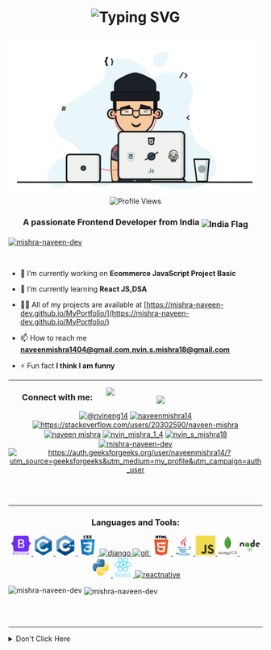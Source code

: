 
<h1 align='center'>
<img src="https://readme-typing-svg.demolab.com?font=Fira+Code&weight=600&size=22&pause=2000&color=3F00F7&random=false&width=535&lines=%E2%9C%A8+Hey%2C+I'm+Naveen.+You+are+Welcome!+%F0%9F%8C%9F" alt="Typing SVG" />
</h1>

<div align='center'>
  <img src="https://raw.githubusercontent.com/imakshath/imakshath/master/1%20IRGHmiGsa16stedQvIaZfw.gif" alt="https://mishra-naveen-dev.io" />
</div>
<div align='center'>
  <img src="https://komarev.com/ghpvc/?username=mishra-naveen-dev&style=flat-square&color=blue" alt="Profile Views" />
</div>

<h3 align='center'>
  A passionate Frontend Developer from India <img style="vertical-align: sub" src="https://static.vecteezy.com/system/resources/previews/011/571/519/original/circle-flag-of-india-free-png.png" alt="India Flag" width="25" />
</h3>



<p align="left center"> <a href="https://github.com/ryo-ma/github-profile-trophy"><img src="https://github-profile-trophy.vercel.app/?username=mishra-naveen-dev" alt="mishra-naveen-dev" /></a> </p>

<p align="left center"> <a href="https://twitter.com/" target="blank"><img src="https://img.shields.io/twitter/follow/?logo=twitter&style=for-the-badge" alt="" /></a> </p>

- 🔭 I’m currently working on **Ecommerce JavaScript Project Basic**

- 🌱 I’m currently learning **React JS,DSA**

- 👨‍💻 All of my projects are available at [https://mishra-naveen-dev.github.io/MyPortfolio/](https://mishra-naveen-dev.github.io/MyPortfolio/)

- 📫 How to reach me **naveenmishra1404@gmail.com,nvin.s.mishra18@gmail.com**

- ⚡ Fun fact **I think I am funny**

<!--### Blogs posts-->
<!-- BLOG-POST-LIST:START -->
<!-- BLOG-POST-LIST:END -->

---

<a href="https://leetcode.com/mishra-naveen-dev" target="_blank">
 <img align="right" src='https://leetcard.jacoblin.cool/mishra-naveen-dev?hide=ranking&border=0&radius=21' width='310"'>
</a>
<a href="https://auth.geeksforgeeks.org/user/naveenmishra14/profile" target="_blank">
 <img align="right" src='https://geeks-for-geeks-stats-api-napiyo.vercel.app/?userName=naveenmishra14' width='210"'>
</a>


<h3 align="center">Connect with me:</h3>
<p align="center">
<a href="https://dev.to/@nvineng14" target="blank"><img align="center" src="https://raw.githubusercontent.com/rahuldkjain/github-profile-readme-generator/master/src/images/icons/Social/devto.svg" alt="@nvineng14" height="30" width="40" /></a>
<a href="https://linkedin.com/in/naveenmishra14" target="blank"><img align="center" src="https://raw.githubusercontent.com/rahuldkjain/github-profile-readme-generator/master/src/images/icons/Social/linked-in-alt.svg" alt="naveenmishra14" height="30" width="40" /></a>
<a href="https://stackoverflow.com/users/https://stackoverflow.com/users/20302590/naveen-mishra" target="blank"><img align="center" src="https://raw.githubusercontent.com/rahuldkjain/github-profile-readme-generator/master/src/images/icons/Social/stack-overflow.svg" alt="https://stackoverflow.com/users/20302590/naveen-mishra" height="30" width="40" /></a>
<a href="https://fb.com/naveen mishra" target="blank"><img align="center" src="https://raw.githubusercontent.com/rahuldkjain/github-profile-readme-generator/master/src/images/icons/Social/facebook.svg" alt="naveen mishra" height="30" width="40" /></a>
<a href="https://instagram.com/nvin_mishra_1_4" target="blank"><img align="center" src="https://raw.githubusercontent.com/rahuldkjain/github-profile-readme-generator/master/src/images/icons/Social/instagram.svg" alt="nvin_mishra_1_4" height="30" width="40" /></a>
<a href="https://www.hackerrank.com/nvin_s_mishra18" target="blank"><img align="center" src="https://raw.githubusercontent.com/rahuldkjain/github-profile-readme-generator/master/src/images/icons/Social/hackerrank.svg" alt="nvin_s_mishra18" height="30" width="40" /></a>
<a href="https://www.leetcode.com/mishra-naveen-dev" target="blank"><img align="center" src="https://raw.githubusercontent.com/rahuldkjain/github-profile-readme-generator/master/src/images/icons/Social/leet-code.svg" alt="mishra-naveen-dev" height="30" width="40" /></a>
<a href="https://auth.geeksforgeeks.org/user/https://auth.geeksforgeeks.org/user/naveenmishra14/?utm_source=geeksforgeeks&utm_medium=my_profile&utm_campaign=auth_user" target="blank"><img align="center" src="https://raw.githubusercontent.com/rahuldkjain/github-profile-readme-generator/master/src/images/icons/Social/geeks-for-geeks.svg" alt="https://auth.geeksforgeeks.org/user/naveenmishra14/?utm_source=geeksforgeeks&utm_medium=my_profile&utm_campaign=auth_user" height="30" width="40" /></a>
</p>
<br>
<br>

----

<h3 align="center">Languages and Tools:</h3>
<p align="center"> <a href="https://getbootstrap.com" target="_blank" rel="noreferrer"> <img src="https://raw.githubusercontent.com/devicons/devicon/master/icons/bootstrap/bootstrap-plain-wordmark.svg" alt="bootstrap" width="40" height="40"/> </a> <a href="https://www.cprogramming.com/" target="_blank" rel="noreferrer"> <img src="https://raw.githubusercontent.com/devicons/devicon/master/icons/c/c-original.svg" alt="c" width="40" height="40"/> </a> <a href="https://www.w3schools.com/cpp/" target="_blank" rel="noreferrer"> <img src="https://raw.githubusercontent.com/devicons/devicon/master/icons/cplusplus/cplusplus-original.svg" alt="cplusplus" width="40" height="40"/> </a> <a href="https://www.w3schools.com/css/" target="_blank" rel="noreferrer"> <img src="https://raw.githubusercontent.com/devicons/devicon/master/icons/css3/css3-original-wordmark.svg" alt="css3" width="40" height="40"/> </a> <a href="https://www.djangoproject.com/" target="_blank" rel="noreferrer"> <img src="https://cdn.worldvectorlogo.com/logos/django.svg" alt="django" width="40" height="40"/> </a> <a href="https://git-scm.com/" target="_blank" rel="noreferrer"> <img src="https://www.vectorlogo.zone/logos/git-scm/git-scm-icon.svg" alt="git" width="40" height="40"/> </a> <a href="https://www.w3.org/html/" target="_blank" rel="noreferrer"> <img src="https://raw.githubusercontent.com/devicons/devicon/master/icons/html5/html5-original-wordmark.svg" alt="html5" width="40" height="40"/> </a> <a href="https://www.java.com" target="_blank" rel="noreferrer"> <img src="https://raw.githubusercontent.com/devicons/devicon/master/icons/java/java-original.svg" alt="java" width="40" height="40"/> </a> <a href="https://developer.mozilla.org/en-US/docs/Web/JavaScript" target="_blank" rel="noreferrer"> <img src="https://raw.githubusercontent.com/devicons/devicon/master/icons/javascript/javascript-original.svg" alt="javascript" width="40" height="40"/> </a> <a href="https://www.mongodb.com/" target="_blank" rel="noreferrer"> <img src="https://raw.githubusercontent.com/devicons/devicon/master/icons/mongodb/mongodb-original-wordmark.svg" alt="mongodb" width="40" height="40"/> </a> <a href="https://nodejs.org" target="_blank" rel="noreferrer"> <img src="https://raw.githubusercontent.com/devicons/devicon/master/icons/nodejs/nodejs-original-wordmark.svg" alt="nodejs" width="40" height="40"/> </a> <a href="https://www.python.org" target="_blank" rel="noreferrer"> <img src="https://raw.githubusercontent.com/devicons/devicon/master/icons/python/python-original.svg" alt="python" width="40" height="40"/> </a> <a href="https://reactjs.org/" target="_blank" rel="noreferrer"> <img src="https://raw.githubusercontent.com/devicons/devicon/master/icons/react/react-original-wordmark.svg" alt="react" width="40" height="40"/> </a> <a href="https://reactnative.dev/" target="_blank" rel="noreferrer"> <img src="https://reactnative.dev/img/header_logo.svg" alt="reactnative" width="40" height="40"/> </a> </p>

<p><img align="left" src="https://github-readme-stats.vercel.app/api/top-langs?username=mishra-naveen-dev&show_icons=true&locale=en&layout=compact" alt="mishra-naveen-dev" /></p>

<p>&nbsp;<img align="center" src="https://github-readme-stats.vercel.app/api?username=mishra-naveen-dev&show_icons=true&locale=en" alt="mishra-naveen-dev" /></p>
<br>
<br>

---
<details>
<summary>Don't Click Here</summary>

<img src="https://github.com/mishra-naveen-dev/mishra-naveen-dev/blob/output/github-contribution-grid-snake.svg">


 



<p align='center'>
  <img src="https://github.com/SP-XD/SP-XD/blob/main/images/letterbox.gif?raw=true" width="25" /> How to reach me: <a href='mailto:nvin.s.mishra18@gmail.com'>nvin.s.mishra18@gmail.com</a>
</p>
 

 
 </details>

